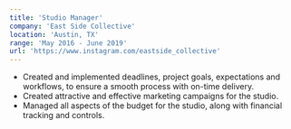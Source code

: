 ```yaml
---
title: 'Studio Manager'
company: 'East Side Collective'
location: 'Austin, TX'
range: 'May 2016 - June 2019'
url: 'https://www.instagram.com/eastside_collective'
---
```

- Created and implemented deadlines, project goals, expectations and workflows, to ensure a smooth process with on-time delivery.
- Created attractive and effective marketing campaigns for the studio.
- Managed all aspects of the budget for the studio, along with financial tracking and controls. 